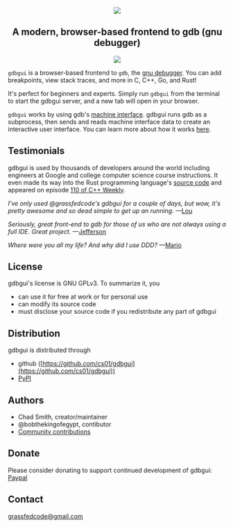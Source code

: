 <p align="center">
<a href="http://gdbgui.com"><img src="https://github.com/cs01/gdbgui/raw/master/images/gdbgui_banner.png"></a>
</p>

<h2 align="center">
A modern, browser-based frontend to gdb (gnu debugger)
</h2>

<p align="center">
<a href="https://github.com/cs01/gdbgui/raw/master/screenshots/gdbgui_animation.gif">
<img src="https://github.com/cs01/gdbgui/raw/master/screenshots/gdbgui_animation.gif">
</a>

</p>


`gdbgui` is a browser-based frontend to `gdb`, the [gnu debugger](https://www.gnu.org/software/gdb/). You can add breakpoints, view stack traces, and more in C, C++, Go, and Rust!

It's perfect for beginners and experts. Simply run `gdbgui` from the terminal to start the gdbgui server, and a new tab will open in your browser.

`gdbgui` works by using gdb's [machine interface](https://sourceware.org/gdb/onlinedocs/gdb/GDB_002fMI.html). gdbgui runs gdb as a subprocess, then sends and reads machine interface data to create an interactive user interface. You can learn more about how it works [here](howitworks.md).



## Testimonials
gdbgui is used by thousands of developers around the world including engineers at Google and college computer science course instructions. It even made its way into the Rust programming language's [source code](https://github.com/rust-lang/rust/blob/master/src/etc/rust-gdbgui) and appeared on episode [110 of C++ Weekly](​https://youtu.be/em842geJhfk).

<span style="font-style: italic;">I've only used @grassfedcode's gdbgui for a couple of days, but wow, it's pretty awesome and so dead simple to get up an running.</span> —[Lou](https://twitter.com/DragonmasterLou/status/959449422630408192)

<span style="font-style: italic;">Seriously, great front-end to gdb for those of us who are not always using a full IDE. Great project.</span> —[Jefferson](https://twitter.com/jeffamstutz/status/955647577373978624)

<span style="font-style: italic;">Where were you all my life? And why did I use DDD?</span> —[Mario](https://twitter.com/badlogicgames/status/925079139446591490)

## License

gdbgui's license is GNU GPLv3. To summarize it, you

- can use it for free at work or for personal use
- can modify its source code
- must disclose your source code if you redistribute any part of gdbgui

## Distribution

gdbgui is distributed through

- github ([https://github.com/cs01/gdbgui](https://github.com/cs01/gdbgui))
- [PyPI](https://pypi.python.org/pypi/gdbgui/)

## Authors

- Chad Smith, creator/maintainer
- @bobthekingofegypt, contibutor
- [Community contributions](https://github.com/cs01/gdbgui/graphs/contributors)

## Donate

Please consider donating to support continued development of gdbgui: [Paypal](https://www.paypal.me/grassfedcode/20)

## Contact

grassfedcode@gmail.com
